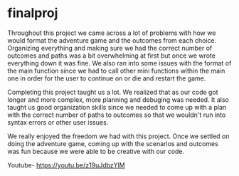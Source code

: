 # finalproj
Throughout this project we came across a lot of problems with how we would format the adventure game and the outcomes from each choice. Organizing everything and making sure we had the correct number of outcomes and paths was a bit overwhelming at first but once we wrote everything down it was fine. We also ran into some issues with the format of the main function since we had to call other mini functions within the main one in order for the user to continue on or die and restart the game. 

Completing this project taught us a lot. We realized that as our code got longer and more complex, more planning and debuging was needed. It also taught us good organization skills since we needed to come up with a plan with the correct number of paths to outcomes so that we wouldn't run into syntax errors or other user issues. 

We really enjoyed the freedom we had with this project. Once we settled on doing the adventure game, coming up with the scenarios and outcomes was fun because we were able to be creative with our code. 


Youtube- https://youtu.be/z19uJdbzYlM
